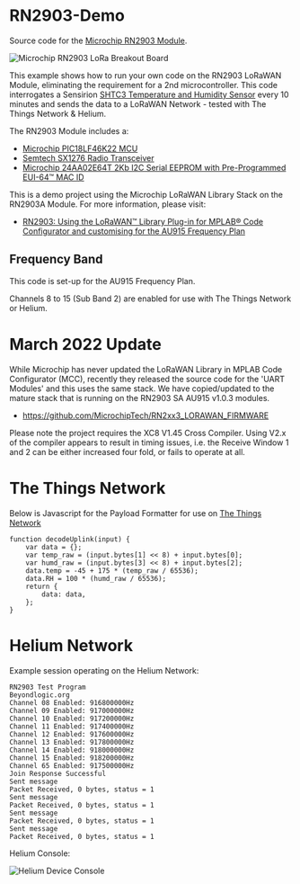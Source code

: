 # RN2903-Demo

Source code for the [Microchip RN2903 Module](https://www.beyondlogic.org/microchip-rn2903-lora-transceiver-breakout-board/).

![Microchip RN2903 LoRa Breakout Board](https://www.beyondlogic.org/wp-content/uploads/2018/09/Microchip-RN2903-LoRa-Breakout-3-678x381.png)

This example shows how to run your own code on the RN2903 LoRaWAN Module, eliminating the requirement for a 2nd microcontroller. This code interrogates a Sensirion [SHTC3 Temperature and Humidity Sensor](https://sensirion.com/products/catalog/SHTC3/) every 10 minutes and sends the data to a LoRaWAN Network - tested with The Things Network & Helium.

The RN2903 Module includes a:
* [Microchip PIC18LF46K22 MCU](https://www.microchip.com/stellent/groups/picmicro_sg/documents/devicedoc/cn547043.pdf)
* [Semtech SX1276 Radio Transceiver](https://semtech--c.na98.content.force.com/sfc/dist/version/download/?oid=00DE0000000JelG&ids=0682R000006TQEPQA4&d=%2Fa%2F2R0000001Rbr%2F6EfVZUorrpoKFfvaF_Fkpgp5kzjiNyiAbqcpqh9qSjE&operationContext=DELIVERY&asPdf=true&viewId=05H2R000002WGmXUAW&dpt=)
* [Microchip 24AA02E64T 2Kb I2C Serial EEPROM with Pre-Programmed EUI-64™ MAC ID](https://ww1.microchip.com/downloads/en/DeviceDoc/24AA02E48-24AA025E48-24AA02E64-24AA025E64-Data-Sheet-20002124H.pdf)

This is a demo project using the Microchip LoRaWAN Library Stack on the RN2903A Module. For more information, please visit:
* [RN2903: Using the LoRaWAN™ Library Plug-in for MPLAB® Code Configurator and customising for the AU915 Frequency Plan](https://www.beyondlogic.org/rn2903-using-the-lorawan-library-plug-in-for-mplab-code-configurator-and-customising-for-the-au915-frequency-plan/)

## Frequency Band

This code is set-up for the AU915 Frequency Plan. 

Channels 8 to 15 (Sub Band 2) are enabled for use with The Things Network or Helium. 

# March 2022 Update

While Microchip has never updated the LoRaWAN Library in MPLAB Code Configurator (MCC), recently they released the source code for the 'UART Modules' and this uses the same stack. We have copied/updated to the mature stack that is running on the RN2903 SA AU915 v1.0.3 modules. 
* https://github.com/MicrochipTech/RN2xx3_LORAWAN_FIRMWARE

Please note the project requires the XC8 V1.45 Cross Compiler. Using V2.x of the compiler appears to result in timing issues, i.e. the Receive Window 1 and 2 can be either increased four fold, or fails to operate at all. 

# The Things Network

Below is Javascript for the Payload Formatter for use on [The Things Network](https://www.thethingsnetwork.org/)

```
function decodeUplink(input) {
	var data = {};
	var temp_raw = (input.bytes[1] << 8) + input.bytes[0];
	var humd_raw = (input.bytes[3] << 8) + input.bytes[2];
	data.temp = -45 + 175 * (temp_raw / 65536);
	data.RH = 100 * (humd_raw / 65536);
  	return {
      	data: data,
  	};
}
```
# Helium Network

Example session operating on the Helium Network:

```
RN2903 Test Program
Beyondlogic.org
Channel 08 Enabled: 916800000Hz
Channel 09 Enabled: 917000000Hz
Channel 10 Enabled: 917200000Hz
Channel 11 Enabled: 917400000Hz
Channel 12 Enabled: 917600000Hz
Channel 13 Enabled: 917800000Hz
Channel 14 Enabled: 918000000Hz
Channel 15 Enabled: 918200000Hz
Channel 65 Enabled: 917500000Hz
Join Response Successful
Sent message
Packet Received, 0 bytes, status = 1
Sent message
Packet Received, 0 bytes, status = 1
Sent message
Packet Received, 0 bytes, status = 1
Sent message
Packet Received, 0 bytes, status = 1
```

Helium Console:

![Helium Device Console](https://beyondlogic.org/i/Helium_EventLog.png)
